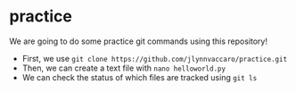# practice

We are going to do some practice git commands using this repository!

* First, we use `git clone https://github.com/jlynnvaccaro/practice.git`
* Then, we can create a text file with `nano helloworld.py`
* We can check the status of which files are tracked using `git ls`
